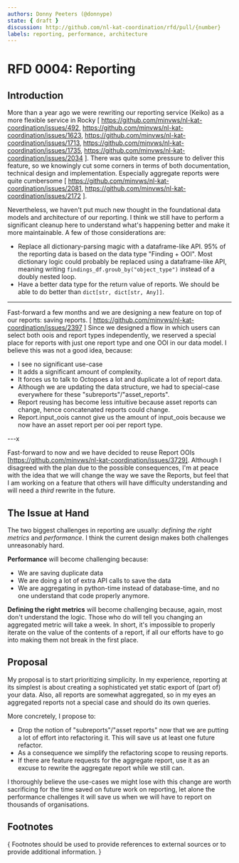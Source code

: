 ```yaml
---
authors: Donny Peeters (@donnype)
state: { draft }
discussion: http://github.com/nl-kat-coordination/rfd/pull/{number}
labels: reporting, performance, architecture
---
```


# RFD 0004: Reporting

## Introduction

More than a year ago we were rewriting our reporting service (Keiko) as a more flexible service in Rocky
[
    https://github.com/minvws/nl-kat-coordination/issues/492,
    https://github.com/minvws/nl-kat-coordination/issues/1623,
    https://github.com/minvws/nl-kat-coordination/issues/1713,
    https://github.com/minvws/nl-kat-coordination/issues/1735,
    https://github.com/minvws/nl-kat-coordination/issues/2034
].
There was quite some pressure to deliver this feature,
so we knowingly cut some corners in terms of both documentation, technical design and implementation.
Especially aggregate reports were quite cumbersome
[
    https://github.com/minvws/nl-kat-coordination/issues/2081,
    https://github.com/minvws/nl-kat-coordination/issues/2172
].

Nevertheless, we haven't put much new thought in the foundational data models and architecture of our reporting.
I think we still have to perform a significant cleanup here to understand what's happening better and make it more maintainable.
A few of those considerations are:
- Replace all dictionary-parsing magic with a dataframe-like API.
95% of the reporting data is based on the data type "Finding + OOI".
Most dictionary logic could probably be replaced using a dataframe-like API,
meaning writing `findings_df.groub_by("object_type")` instead of a doubly nested loop.
- Have a better data type for the return value of reports. We should be able to do better than `dict[str, dict[str, Any]]`.

---

Fast-forward a few months and we are designing a new feature on top of our reports: saving reports.
[
    https://github.com/minvws/nl-kat-coordination/issues/2397
]
Since we designed a flow in which users can select both oois and report types independently,
we reserved a special place for reports with just one report type and one OOI in our data model.
I believe this was not a good idea, because:
- I see no significant use-case
- It adds a significant amount of complexity.
- It forces us to talk to Octopoes a lot and duplicate a lot of report data.
- Although we are updating the data structure, we had to special-case everywhere for these "subreports"/"asset_reports".
- Report reusing has become less intuitive because asset reports can change, hence concatenated reports could change.
- Report.input_oois cannot give us the amount of input_oois because we now have an asset report per ooi per report type. 

---x

Fast-forward to now and we have decided to reuse Report OOIs [https://github.com/minvws/nl-kat-coordination/issues/3729].
Although I disagreed with the plan due to the possible consequences,
I'm at peace with the idea that we will change the way we save the Reports,
but feel that I am working on a feature that others will have difficulty understanding and will need a _third_ rewrite in the future.

## The Issue at Hand

The two biggest challenges in reporting are usually: _defining the right metrics_ and _performance_.
I think the current design makes both challenges unreasonably hard.

**Performance** will become challenging because:
- We are saving duplicate data
- We are doing a lot of extra API calls to save the data
- We are aggregating in python-time instead of database-time, and no one understand that code properly anymore.

**Defining the right metrics** will become challenging because,
again, most don't understand the logic. Those who do will tell you changing an aggregated metric will take a week.
In short, it's impossible to properly iterate on the value of the contents of a report,
if all our efforts have to go into making them not break in the first place. 

## Proposal

My proposal is to start prioritizing simplicity.
In my experience, reporting at its simplest is about creating a sophisticated yet static export of (part of) your data.
Also, all reports are somewhat aggregated, so in my eyes an aggregated reports not a special case and should do its own queries.

More concretely, I propose to:
- Drop the notion of "subreports"/"asset reports" now that we are putting a lot of effort into refactoring it.
This will save us at least one future refactor.
- As a consequence we simplify the refactoring scope to reusing reports.
- If there are feature requests for the aggregate report, use it as an excuse to rewrite the aggregate report while we still can.

I thoroughly believe the use-cases we might lose with this change are worth sacrificing for the time saved on future work on reporting,
let alone the performance challenges it will save us when we will have to report on thousands of organisations.

## Footnotes

{ Footnotes should be used to provide references to external sources or to
provide additional information. }
